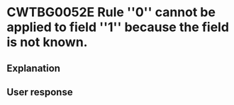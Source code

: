 # CWTBG0052E Rule ''0'' cannot be applied to field ''1'' because the field is not known.

## Explanation

## User response